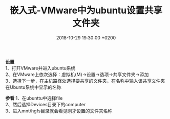 ﻿---
layout: post
title:  "嵌入式-VMware中为ubuntu设置共享文件夹"
date:   2018-10-29 19:30:00 +0200
categories: 嵌入式
---

**设置**  
1、打开VMware并进入ubuntu系统  
2、在VMware上依次选择：虚拟机(M)->设置->选项->共享文件夹->添加  
3、选择下一步，在主机路径处选择要共享的文件夹，在名称中输入该共享文件夹在Ubuntu系统中显示的名称  

**参看**
1、在ubunttu中选择file  
2、然后选择Devices目录下的computer  
3、进入mnt/hgfs目录就会看见刚才设置的文件夹名称  
